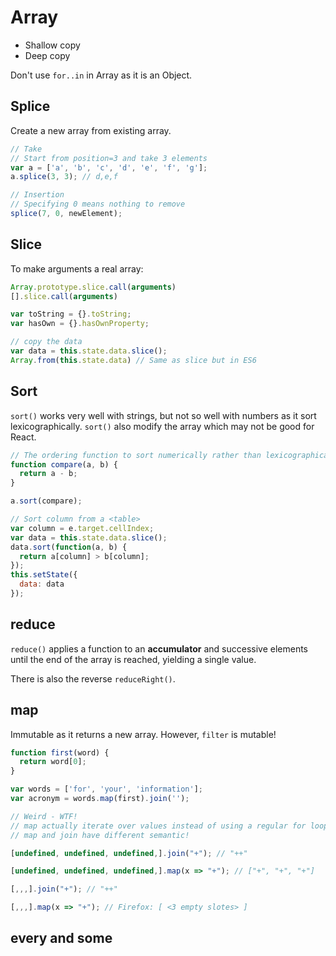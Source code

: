 # Array

* Shallow copy
* Deep copy

Don't use `for..in` in Array as it is an Object.

## Splice

Create a new array from existing array.

```js
// Take
// Start from position=3 and take 3 elements
var a = ['a', 'b', 'c', 'd', 'e', 'f', 'g'];
a.splice(3, 3); // d,e,f

// Insertion
// Specifying 0 means nothing to remove
splice(7, 0, newElement);
```

## Slice

To make arguments a real array:

```js
Array.prototype.slice.call(arguments)
[].slice.call(arguments)

var toString = {}.toString;
var hasOwn = {}.hasOwnProperty;

// copy the data
var data = this.state.data.slice();
Array.from(this.state.data) // Same as slice but in ES6
```

## Sort

`sort()` works very well with strings, but not so well with numbers as it sort lexicographically. `sort()` also modify the array which may not be good for React.

```js
// The ordering function to sort numerically rather than lexicographically
function compare(a, b) {
  return a - b;}

a.sort(compare);
```

```js
// Sort column from a <table>
var column = e.target.cellIndex;
var data = this.state.data.slice();
data.sort(function(a, b) {
  return a[column] > b[column];
});
this.setState({
  data: data
});
```

## reduce

`reduce()` applies a function to an **accumulator** and successive elements until the end of the array is reached, yielding a single value.

There is also the reverse `reduceRight()`.

## map

Immutable as it returns a new array. However, `filter` is mutable!

```js
function first(word) {
  return word[0];}

var words = ['for', 'your', 'information'];
var acronym = words.map(first).join('');
```

```js
// Weird - WTF!
// map actually iterate over values instead of using a regular for loop like join
// map and join have different semantic!

[undefined, undefined, undefined,].join("+"); // "++"

[undefined, undefined, undefined,].map(x => "+"); // ["+", "+", "+"]

[,,,].join("+"); // "++"

[,,,].map(x => "+"); // Firefox: [ <3 empty slotes> ]
```

## every and some